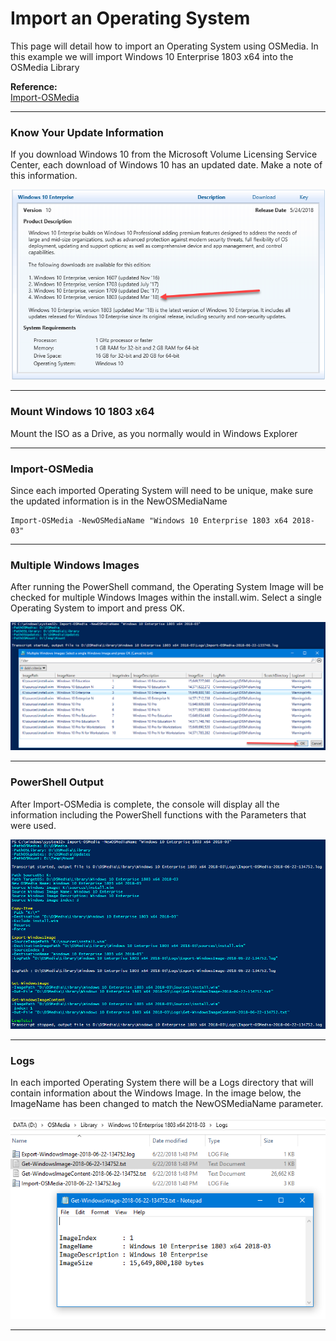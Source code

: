 # Import an Operating System

This page will detail how to import an Operating System using OSMedia.  In this example we will import Windows 10 Enterprise 1803 x64 into the OSMedia Library

**Reference:**  
[Import-OSMedia](/osmedia/reference/import-osmedia.md)

---

### Know Your Update Information

If you download Windows 10 from the Microsoft Volume Licensing Service Center, each download of Windows 10 has an updated date.  Make a note of this information.

![](/assets/2018-06-18_11-29-13.png)

---

### Mount Windows 10 1803 x64

Mount the ISO as a Drive, as you normally would in Windows Explorer

---

### Import-OSMedia

Since each imported Operating System will need to be unique, make sure the updated information is in the NewOSMediaName

```
Import-OSMedia -NewOSMediaName "Windows 10 Enterprise 1803 x64 2018-03"
```

---

### Multiple Windows Images

After running the PowerShell command, the Operating System Image will be checked for multiple Windows Images within the install.wim.  Select a single Operating System to import and press OK.

![](/assets/2018-06-22_13-38-59.png)

---

### PowerShell Output

After Import-OSMedia is complete, the console will display all the information including the PowerShell functions with the Parameters that were used.

![](/assets/2018-06-22_13-48-37.png)

---

### Logs

In each imported Operating System there will be a Logs directory that will contain information about the Windows Image.  In the image below, the ImageName has been changed to match the NewOSMediaName parameter.

![](/assets/2018-06-22_13-50-38.png)

---



